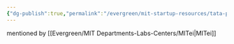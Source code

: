 ```yaml
---
{"dg-publish":true,"permalink":"/evergreen/mit-startup-resources/tata-program/","tags":["mit_resource","rtcnl"]}
---
```




mentioned by [[Evergreen/MIT Departments-Labs-Centers/MITei\|MITei]]
